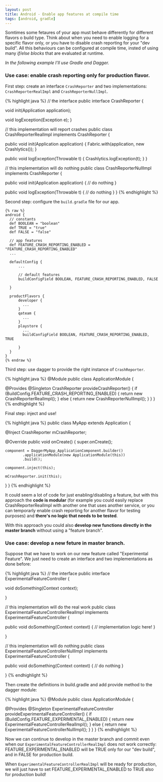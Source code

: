 ```yaml
---
layout: post
title: Android - Enable app features at compile time
tags: [android, gradle]
---
```


Somtimes some fetaures of your app must behave differently for different flavors o build type.
Think about when you need to enable logging for a specific flavor only, or you have to disable crash reporting for your "dev build". All this behaviours can be configured at compile time, insted of using many <em>if/else blocks</em> that are evaluated at runtime.

<em>In the following example I'll use Gradle and Dagger.</em>

### Use case: enable crash reporting only for production flavor.

First step: create an interface <code>CrashReporter</code> and two implementations: <code>CrashReporterRealImpl</code> and <code>CrashReporterNullImpl</code>.

{% highlight java %}
// the interface
public interface CrashReporter {
  
  void init(Application application);

  void logException(Exception e);
}

// this implementation will report crashes
public class CrashReporterRealImpl implements CrashReporter {
  
  public void init(Application application) {
    Fabric.with(application, new Crashlytics()); 
  }

  public void logException(Throwable t) {
    Crashlytics.logException(t);
  }
}

// this implementation will do nothing
public class CrashReporterNullImpl implements CrashReporter {
  
  public void init(Application application) {
    // do nothing
  }

  public void logException(Throwable t) {
    // do nothing
  }
}
{% endhighlight %}

Second step: configure the <code>build.gradle</code> file for our app.

	{% raw %}
	android {
	  // constants
	  def BOOLEAN = "boolean"
	  def TRUE = "true"
	  def FALSE = "false"

	  // app features
	  def FEATURE_CRASH_REPORTING_ENABLED = "FEATURE_CRASH_REPORTING_ENABLED"
	  ...

	  defaultConfig {
	      ...

	      // default features
	      buildConfigField BOOLEAN, FEATURE_CRASH_REPORTING_ENABLED, FALSE
	      
	  }

	  productFlavors {
	      developer {
	        ...
	      }
	      qateam {
	        ...
	      }
	      playstore {
	        ...
	        buildConfigField BOOLEAN, FEATURE_CRASH_REPORTING_ENABLED, TRUE
	        
	      }
	  }   
	}
	{% endraw %}

Third step: use dagger to provide the right instance of <code>CrashReporter</code>.

{% highlight java %}
@Module
public class ApplicationModule {

  @Provides
  @Singleton
  CrashReporter provideCrashReporter() {
    if (BuildConfig.FEATURE_CRASH_REPORTING_ENABLED) {
          return new CrashReporterRealImpl();
      } else {
          return new CrashReporterNullImpl();
      }
  }
}
{% endhighlight %}

Final step: inject and use!

{% highlight java %}
public class MyApp extends Application {

  @Inject
  CrashReporter mCrashReporter;

  @Override
  public void onCreate() {
    super.onCreate();

    component = DaggerMyApp_ApplicationComponent.builder()
            .applicationModule(new ApplicationModule(this))
            .build();

    component.inject(this);

    mCrashReporter.init(this);
  }
}
{% endhighlight %}

It could seem a lot of code for just enabling/disabling a feature, but with this approach the **code is modular** (for example you could easily replace CrashReporterRealImpl with another one that uses another service, or you can temporarly enable crash reporting for another flavor for testing purposes) and **there's no logic that needs to be tested**.

With this approach you could also **develop new functions directly in the master branch** without using a "feature branch".

### Use case: develop a new feture in master branch.

Suppose that we have to work on our new feature called "Experimental Feature". We just need to create an interface and two implementations as done before:


{% highlight java %}
// the interface
public interface ExperimentalFeatureController {
  
  void doSomething(Context context);

}

// this implementation will do the real work
public class ExperimentalFeatureControllerRealImpl implements ExperimentalFeatureController {
  
  public void doSomething(Context context) {
    // implementation logic here!
  }

}

// this implementation will do nothing
public class ExperimentalFeatureControllerNullImpl implements ExperimentalFeatureController {
  
  public void doSomething(Context context) {
    // do nothing
  }

}
{% endhighlight %}

Then create the definitions in build.gradle and add provide method to the dagger module:

{% highlight java %}
@Module
public class ApplicationModule {

  @Provides
  @Singleton
  ExperimentalFeatureController provideExperimentalFeatureController() {
    if (BuildConfig.FEATURE_EXPERIMENTAL_ENABLED) {
          return new ExperimentalFeatureControllerRealImpl();
      } else {
          return new ExperimentalFeatureControllerNullImpl();
      }
  }
}
{% endhighlight %}

Now we can continue to develop in the master branch and commit even when our <code>ExperimentalFeatureControllerRealImpl</code> does not work correctly: FEATURE_EXPERIMENTAL_ENABLED will be TRUE only for our "dev build", and in FALSE for production build.

When <code>ExperimentalFeatureControllerRealImpl</code> will be ready for production, we will just have to set FEATURE_EXPERIMENTAL_ENABLED to TRUE also for production build!